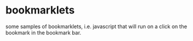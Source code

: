 bookmarklets
============
some samples of bookmarklets, i.e. javascript that will run on a click on the bookmark in the bookmark bar.
